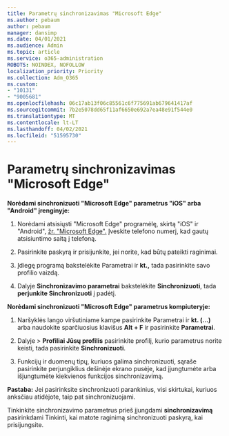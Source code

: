 ```yaml
---
title: Parametrų sinchronizavimas "Microsoft Edge"
ms.author: pebaum
author: pebaum
manager: dansimp
ms.date: 04/01/2021
ms.audience: Admin
ms.topic: article
ms.service: o365-administration
ROBOTS: NOINDEX, NOFOLLOW
localization_priority: Priority
ms.collection: Adm_O365
ms.custom:
- "10131"
- "9005681"
ms.openlocfilehash: 06c17ab13f06c85561c6f775691ab679641417af
ms.sourcegitcommit: 7b2e5078dd65f11af6650e692a7ea48e91f544e0
ms.translationtype: MT
ms.contentlocale: lt-LT
ms.lasthandoff: 04/02/2021
ms.locfileid: "51595730"
---
```

# <a name="sync-settings-in-microsoft-edge"></a>Parametrų sinchronizavimas "Microsoft Edge"

**Norėdami sinchronizuoti "Microsoft Edge" parametrus "iOS" arba "Android" įrenginyje:**

1. Norėdami atsisiųsti "Microsoft Edge" programėlę, skirtą "iOS" ir "Android", [žr. "Microsoft Edge".](https://www.microsoft.com/edge?ocid=SMC-IA-4534424) Įveskite telefono numerį, kad gautų atsisiuntimo saitą į telefoną.

1. Pasirinkite paskyrą ir prisijunkite, jei norite, kad būtų pateikti raginimai.

1. Įdiegę programą bakstelėkite Parametrai ir **kt.,** tada pasirinkite savo profilio vaizdą.

1. Dalyje **Sinchronizavimo parametrai** bakstelėkite **Sinchronizuoti**, tada **perjunkite Sinchronizuoti** į padėtį. 

**Norėdami sinchronizuoti "Microsoft Edge" parametrus kompiuteryje:**

1. Naršyklės lango viršutiniame kampe pasirinkite Parametrai ir **kt. (...)** arba naudokite sparčiuosius klavišus **Alt + F** ir pasirinkite **Parametrai**.

1. Dalyje   >  **Profiliai Jūsų profilis** pasirinkite profilį, kurio parametrus norite keisti, tada pasirinkite **Sinchronizuoti**.

1. Funkcijų ir duomenų tipų, kuriuos galima sinchronizuoti, sąraše pasirinkite perjungiklius dešinėje ekrano pusėje, kad įjungtumėte arba išjungtumėte kiekvienos funkcijos sinchronizavimą.

**Pastaba:** Jei pasirinksite sinchronizuoti parankinius, visi skirtukai, kuriuos anksčiau atidėjote, taip pat sinchronizuojami.

Tinkinkite sinchronizavimo parametrus prieš įjungdami **sinchronizavimą** pasirinkdami Tinkinti, kai matote raginimą sinchronizuoti paskyrą, kai prisijungsite.